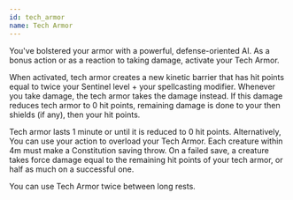 ```yaml
---
id: tech_armor
name: Tech Armor
---
```

You've bolstered your armor with a powerful, defense-oriented AI. As a bonus action or as a reaction to taking damage,
activate your Tech Armor.

When activated, tech armor creates a new kinetic barrier that has hit points equal to twice your Sentinel level + your
spellcasting modifier. Whenever you take damage, the tech armor takes the damage instead. If this damage reduces tech
armor to 0 hit points, remaining damage is done to your then shields (if any), then your hit points.

Tech armor lasts 1 minute or until it is reduced to 0 hit points. Alternatively, You can use your action to overload your
Tech Armor. Each creature within 4m must make a Constitution saving throw. On a failed save, a creature takes force
damage equal to the remaining hit points of your tech armor, or half as much on a successful one.

You can use Tech Armor twice between long rests.